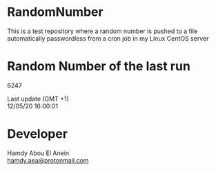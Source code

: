 # RandomNumber    
This is a test repository where a random number is pushed to a file automatically passwordless from a cron job in my Linux CentOS server    
# Random Number of the last run   
6247
      
Last update (GMT +1)    
12/05/20 16:00:01
# Developer    
Hamdy Abou El Anein   
hamdy.aea@protonmail.com
